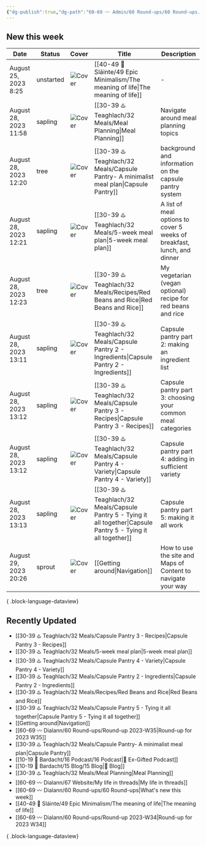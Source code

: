 ```yaml
---
{"dg-publish":true,"dg-path":"60-69 〰️ Admin/60 Round-ups/60 Round-ups.md","dg-permalink":"roundup","permalink":"/roundup/","title":"What's new this week","pinned":true,"contentClasses":"cards cards-1-1","noteIcon":"","created":"","updated":"2023-08-28T22:12:46.000-04:00"}
---
```



## New this week

| Date                  | Status    | Cover                                                                                                                                                                                                                      | Title                                                                                                                 | Description                                                             |
| --------------------- | --------- | -------------------------------------------------------------------------------------------------------------------------------------------------------------------------------------------------------------------------- | --------------------------------------------------------------------------------------------------------------------- | ----------------------------------------------------------------------- |
| August 25, 2023 8:25  | unstarted | ![Cover]()                                                                                                                                                                                                                 | [[40-49 🔅 Sláinte/49 Epic Minimalism/The meaning of life\|The meaning of life]]                                   | \-                                                                      |
| August 28, 2023 11:58 | sapling   | ![Cover](https://images.unsplash.com/photo-1608354580394-f7961a034347?crop=entropy&cs=tinysrgb&fit=max&fm=jpg&ixid=M3wzNjAwOTd8MHwxfHNlYXJjaHw0MXx8bWVhbCUyMHByZXB8ZW58MHwwfHx8MTY5MzI0MjQ3OXww&ixlib=rb-4.0.3&q=80&w=400) | [[30-39 ♨️ Teaghlach/32 Meals/Meal Planning\|Meal Planning]]                                                       | Navigate around meal planning topics                                    |
| August 28, 2023 12:20 | tree      | ![Cover](https://images.unsplash.com/photo-1580927942266-81d0519eb7be?crop=entropy&cs=tinysrgb&fit=max&fm=jpg&ixid=M3wzNjAwOTd8MHwxfHNlYXJjaHw4fHxwYW50cnl8ZW58MHwwfHx8MTY5MzM1NjM2OHww&ixlib=rb-4.0.3&q=80&w=400)         | [[30-39 ♨️ Teaghlach/32 Meals/Capsule Pantry- A minimalist meal plan\|Capsule Pantry]]                             | background and information on the capsule pantry system                 |
| August 28, 2023 12:21 | sapling   | ![Cover]()                                                                                                                                                                                                                 | [[30-39 ♨️ Teaghlach/32 Meals/5-week meal plan\|5-week meal plan]]                                                 | A list of meal options to cover 5 weeks of breakfast, lunch, and dinner |
| August 28, 2023 12:23 | tree      | ![Cover](https://imagesvc.meredithcorp.io/v3/mm/image?url=https%3A%2F%2Fimages.media-allrecipes.com%2Fuserphotos%2F966409.jpg&q=60&c=sc&orient=true&poi=auto&h=512)                                                        | [[30-39 ♨️ Teaghlach/32 Meals/Recipes/Red Beans and Rice\|Red Beans and Rice]]                                     | My vegetarian (vegan optional) recipe for red beans and rice            |
| August 28, 2023 13:11 | sapling   | ![Cover]()                                                                                                                                                                                                                 | [[30-39 ♨️ Teaghlach/32 Meals/Capsule Pantry 2 - Ingredients\|Capsule Pantry 2 - Ingredients]]                     | Capsule pantry part 2: making an ingredient list                        |
| August 28, 2023 13:12 | sapling   | ![Cover]()                                                                                                                                                                                                                 | [[30-39 ♨️ Teaghlach/32 Meals/Capsule Pantry 3 - Recipes\|Capsule Pantry 3 - Recipes]]                             | Capsule pantry part 3: choosing your common meal categories             |
| August 28, 2023 13:12 | sapling   | ![Cover]()                                                                                                                                                                                                                 | [[30-39 ♨️ Teaghlach/32 Meals/Capsule Pantry 4 - Variety\|Capsule Pantry 4 - Variety]]                             | Capsule pantry part 4: adding in sufficient variety                     |
| August 28, 2023 13:13 | sapling   | ![Cover]()                                                                                                                                                                                                                 | [[30-39 ♨️ Teaghlach/32 Meals/Capsule Pantry 5 - Tying it all together\|Capsule Pantry 5 - Tying it all together]] | Capsule pantry part 5: making it all work                               |
| August 29, 2023 20:26 | sprout    | ![Cover](https://images.unsplash.com/photo-1621755313473-b9d6703e3291?crop=entropy&cs=tinysrgb&fit=max&fm=jpg&ixid=M3wzNjAwOTd8MHwxfHNlYXJjaHw5fHxjb21wYXNzfGVufDB8MHx8fDE2OTMzNTU1ODd8MA&ixlib=rb-4.0.3&q=80&w=400)       | [[Getting around\|Navigation]]                                                                                     | How to use the site and Maps of Content to navigate your way            |

{ .block-language-dataview}

## Recently Updated
- [[30-39 ♨️ Teaghlach/32 Meals/Capsule Pantry 3 - Recipes\|Capsule Pantry 3 - Recipes]]
- [[30-39 ♨️ Teaghlach/32 Meals/5-week meal plan\|5-week meal plan]]
- [[30-39 ♨️ Teaghlach/32 Meals/Capsule Pantry 4 - Variety\|Capsule Pantry 4 - Variety]]
- [[30-39 ♨️ Teaghlach/32 Meals/Capsule Pantry 2 - Ingredients\|Capsule Pantry 2 - Ingredients]]
- [[30-39 ♨️ Teaghlach/32 Meals/Recipes/Red Beans and Rice\|Red Beans and Rice]]
- [[30-39 ♨️ Teaghlach/32 Meals/Capsule Pantry 5 - Tying it all together\|Capsule Pantry 5 - Tying it all together]]
- [[Getting around\|Navigation]]
- [[60-69 〰️ Dialann/60 Round-ups/Round-up 2023-W35\|Round-up for 2023 W35]]
- [[30-39 ♨️ Teaghlach/32 Meals/Capsule Pantry- A minimalist meal plan\|Capsule Pantry]]
- [[10-19 💢 Bardacht/16 Podcast/16 Podcast\|📌 Ex-Gifted Podcast]]
- [[10-19 💢 Bardacht/15 Blog/15 Blog\|📌 Blog]]
- [[30-39 ♨️ Teaghlach/32 Meals/Meal Planning\|Meal Planning]]
- [[60-69 〰️ Dialann/67 Website/My life in threads\|My life in threads]]
- [[60-69 〰️ Dialann/60 Round-ups/60 Round-ups\|What's new this week]]
- [[40-49 🔅 Sláinte/49 Epic Minimalism/The meaning of life\|The meaning of life]]
- [[60-69 〰️ Dialann/60 Round-ups/Round-up 2023-W34\|Round-up for 2023 W34]]

{ .block-language-dataview}

